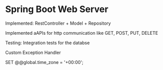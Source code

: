 # Spring Boot Web Server

Implemented: RestController + Model + Repository

Implemented aAPIs for http communication like GET, POST, PUT, DELETE

Testing: Integration tests for the databse

Custom Exception Handler


SET @@global.time_zone = '+00:00';